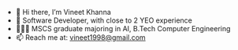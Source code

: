 - 👋 Hi there, I’m Vineet Khanna
- 💼 Software Developer, with close to 2 YEO experience
- 👨🏼‍🎓 MSCS graduate majoring in AI, B.Tech Computer Engineering
- 📫 Reach me at: vineet1998@gmail.com

<!---
vineetvk19/vineetvk19 is a ✨ special ✨ repository because its `README.md` (this file) appears on your GitHub profile.
You can click the Preview link to take a look at your changes.
--->
